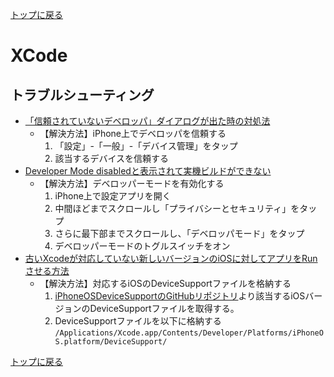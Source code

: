[トップに戻る](../index.md)

# XCode

## トラブルシューティング

- [「信頼されていないデベロッパ」ダイアログが出た時の対処法](https://qiita.com/nonkapibara/items/d14c796ca69c8a4e58d2)
	- 【解決方法】iPhone上でデベロッパを信頼する
		1. 「設定」-「一般」-「デバイス管理」をタップ
		1. 該当するデバイスを信頼する
- [Developer Mode disabledと表示されて実機ビルドができない](https://qiita.com/tsuzuki817/items/7a631928c03548002fb7)
	- 【解決方法】デベロッパーモードを有効化する
		1. iPhone上で設定アプリを開く
		1. 中間ほどまでスクロールし「プライバシーとセキュリティ」をタップ
		1. さらに最下部までスクロールし、「デベロッパモード」をタップ
		1. デベロッパーモードのトグルスイッチをオン
- [古いXcodeが対応していない新しいバージョンのiOSに対してアプリをRunさせる方法](https://qiita.com/n-funaki/items/213f2e44aad4128a76b7#%E8%BF%BD%E8%A8%98%E3%81%9D%E3%81%97%E3%81%A6%E7%B5%90%E8%AB%9620200702)
	- 【解決方法】対応するiOSのDeviceSupportファイルを格納する
		1. [iPhoneOSDeviceSupportのGitHubリポジトリ](https://github.com/filsv/iPhoneOSDeviceSupport)より該当するiOSバージョンのDeviceSupportファイルを取得する。
		1. DeviceSupportファイルを以下に格納する
			`/Applications/Xcode.app/Contents/Developer/Platforms/iPhoneOS.platform/DeviceSupport/`

[トップに戻る](../index.md)

